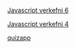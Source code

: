 

[Javascript verkefni 6](https://arijons.github.io/js_verkefni6/dynamic-filter.html)

[Javascript verkefni 4](https://arijons.github.io/js_verkefni4/verkefni_4.html)


[quizapp](https://arijons.github.io/quiz_app/quiz_app.html)




